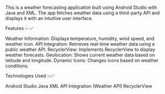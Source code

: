 This is a weather forecasting application built using Android Studio with Java and XML. The app fetches weather data using a third-party API and displays it with an intuitive user interface.

Features :- ✅

Weather Information: Displays temperature, humidity, wind speed, and weather icon.
API Integration: Retrieves real-time weather data using a public weather API.
RecyclerView: Implements RecyclerView to display weather forecasts.
Geolocation: Shows current weather data based on latitude and longitude.
Dynamic Icons: Changes icons based on weather conditions.

Technologies Used :-✅

Android Studio
Java
XML
API Integration (Weather API)
RecyclerView
